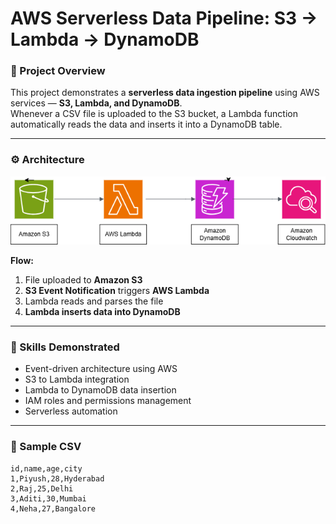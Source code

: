 # AWS Serverless Data Pipeline: S3 → Lambda → DynamoDB

### 🧩 Project Overview
This project demonstrates a **serverless data ingestion pipeline** using AWS services — **S3, Lambda, and DynamoDB**.  
Whenever a CSV file is uploaded to the S3 bucket, a Lambda function automatically reads the data and inserts it into a DynamoDB table.

---

### ⚙️ Architecture
![Architecture Diagram](architecture.png.drawio.png)

**Flow:**
1. File uploaded to **Amazon S3**
2. **S3 Event Notification** triggers **AWS Lambda**
3. Lambda reads and parses the file
4. **Lambda inserts data into DynamoDB**

---

### 🧠 Skills Demonstrated
- Event-driven architecture using AWS
- S3 to Lambda integration
- Lambda to DynamoDB data insertion
- IAM roles and permissions management
- Serverless automation

---

### 📄 Sample CSV
```csv
id,name,age,city
1,Piyush,28,Hyderabad
2,Raj,25,Delhi
3,Aditi,30,Mumbai
4,Neha,27,Bangalore
